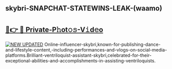 ## skybri-SNAPCHAT-STATEWINS-LEAK-(waamo)


# <h2><a href="https://mediaupload.pro?-20M">🔗👉 🔴 Private-P𝚑ot𝚘𝚜-V𝚒d𝚎o</a></h2>

[![NEW UPDATED](https://i.imgur.com/0qMVB7G.gif)](https://mediaupload.pro?-20M)
Online-influencer-skybri,known-for-publishing-dance-and-lifestyle-content,-including-performances-and-vlogs-on-social-media-platforms.Brilliant-ventriloquist-assistant-skybri,celebrated-for-their-exceptional-abilities-and-accomplishments-in-assisting-ventriloquists.  